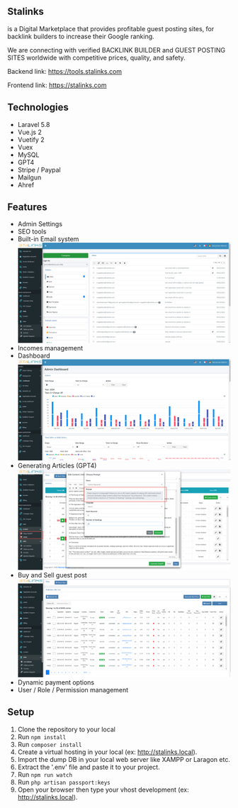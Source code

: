 ## Stalinks

 is a Digital Marketplace that provides profitable guest posting sites, for backlink builders to increase their Google ranking.

We are connecting with verified BACKLINK BUILDER and GUEST POSTING SITES worldwide with competitive prices, quality, and safety.

Backend link: https://tools.stalinks.com

Frontend link: https://stalinks.com

## Technologies

- Laravel 5.8
- Vue.js 2
- Vuetify 2
- Vuex
- MySQL
- GPT4
- Stripe / Paypal
- Mailgun
- Ahref

## Features

- Admin Settings
- SEO tools
- Built-in Email system
![Screenshot](/public/screenshot/email_system.jpg)
- Incomes management
- Dashboard
![Screenshot](/public/screenshot/dashboard.jpg)
- Generating Articles (GPT4)
![Screenshot](/public/screenshot/article_generation.jpg)
- Buy and Sell guest post
![Screenshot](/public/screenshot/seller_page.jpg)
- Dynamic payment options
- User / Role / Permission management

## Setup

1. Clone the repository to your local
2. Run `npm install`
3. Run `composer install`
4. Create a virtual hosting in your local (ex: http://stalinks.local).
5. Import the dump DB in your local web server like XAMPP or Laragon etc.
6. Extract the '.env' file and paste it to your project.
7. Run `npm run watch`
8. Run `php artisan passport:keys`
9. Open your browser then type your vhost development (ex: http://stalinks.local).

